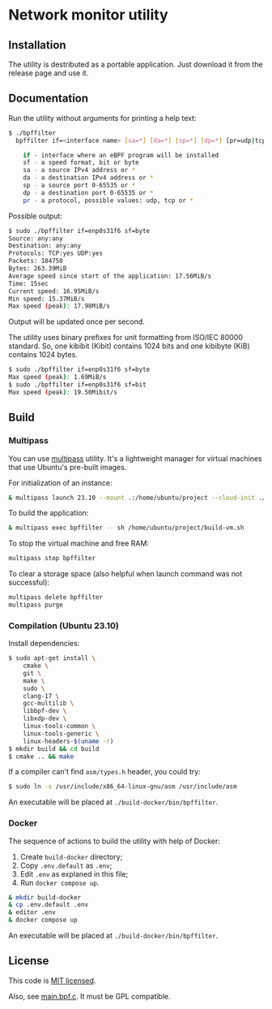 # Network monitor utility

## Installation

The utility is destributed as a portable application. Just download it from
the release page and use it.

## Documentation

Run the utility without arguments for printing a help text:

```sh
$ ./bpffilter
  bpffilter if=<interface name> [sa=*] [da=*] [sp=*] [dp=*] [pr=udp|tcp|*]

    if - interface where an eBPF program will be installed
    sf - a speed format, bit or byte
    sa - a source IPv4 address or *
    da - a destination IPv4 address or *
    sp - a source port 0-65535 or *
    dp - a destination port 0-65535 or *
    pr - a protocol, possible values: udp, tcp or *
```

Possible output:
```sh
$ sudo ./bpffilter if=enp0s31f6 sf=byte
Source: any:any
Destination: any:any
Protocols: TCP:yes UDP:yes
Packets: 184750
Bytes: 263.39MiB
Average speed since start of the application: 17.56MiB/s
Time: 15sec
Current speed: 16.95MiB/s
Min speed: 15.37MiB/s
Max speed (peak): 17.98MiB/s
```

Output will be updated once per second.

The utility uses binary prefixes for unit formatting from ISO/IEC 80000
standard. So, one kibibit (Kibit) contains 1024 bits and one kibibyte (KiB)
contains 1024 bytes.

```sh
$ sudo ./bpffilter if=enp0s31f6 sf=byte
Max speed (peak): 1.69MiB/s
$ sudo ./bpffilter if=enp0s31f6 sf=bit
Max speed (peak): 19.50Mibit/s
```

## Build

### Multipass

You can use [multipass](https://multipass.run/install) utility. It's a
lightweight manager for virtual machines that use Ubuntu's pre-built images.

For initialization of an instance:
```sh
& multipass launch 23.10 --mount .:/home/ubuntu/project --cloud-init ./cloud-config.yaml --name bpffilter
```

To build the application:
```sh
& multipass exec bpffilter -- sh /home/ubuntu/project/build-vm.sh
```

To stop the virtual machine and free RAM:
```sh
multipass stop bpffilter
```

To clear a storage space (also helpful when launch command was not successful):
```sh
multipass delete bpffilter
multipass purge
```

### Compilation (Ubuntu 23.10)

Install dependencies:

```sh
$ sudo apt-get install \
    cmake \
    git \
    make \
    sudo \
    clang-17 \
    gcc-multilib \
    libbpf-dev \
    libxdp-dev \
    linux-tools-common \
    linux-tools-generic \
    linux-headers-$(uname -r)
$ mkdir build && cd build
$ cmake .. && make
```

If a compiler can't find `asm/types.h` header, you could try:
```sh
$ sudo ln -s /usr/include/x86_64-linux-gnu/asm /usr/include/asm
```
An executable will be placed at `./build-docker/bin/bpffilter`.

### Docker

The sequence of actions to build the utility with help of Docker:

1. Create `build-docker` directory;
2. Copy `.env.default` as `.env`;
3. Edit `.env` as explaned in this file;
4. Run `docker compose up`.

```sh
& mkdir build-docker
& cp .env.default .env
& editor .env
& docker compose up
```

An executable will be placed at `./build-docker/bin/bpffilter`.

## License

This code is [MIT licensed](./LICENSE).

Also, see [main.bpf.c](./src/main.bpf.c). It must be GPL compatible.
